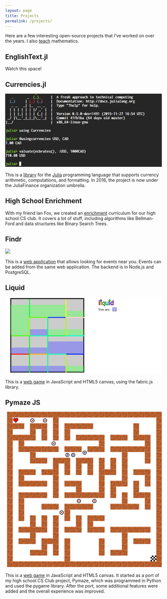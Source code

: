 ```yaml
---
layout: page
title: Projects
permalink: /projects/
---
```


Here are a few interesting open-source projects that I’ve worked on over the
years. I also [teach] mathematics.

## EnglishText.jl

Watch this space!

## Currencies.jl

![using Currencies; @usingcurrencies USD, CAD][currencies-img]

This is a [library][cjl] for the [Julia][julia] programming language that
supports currency arithmetic, computations, and formatting. In 2016, the
project is now under the JuliaFinance organization umbrella.

## High School Enrichment

With my friend Ian Fox, we created an [enrichment] curriculum for our high
school CS club. It covers a lot of stuff, including algorithms like
Bellman-Ford and data structures like Binary Search Trees.

## Findr

![][findr-img]

This is a [web application][findr] that allows looking for events near you.
Events can be added from the same web application. The backend is in Node.js
and PostgreSQL.

## Liquid

![a liquid game][liquid-img]

This is a [web game][liquid] in JavaScript and HTML5 canvas, using the
fabric.js library.

## Pymaze JS

![a pymaze js game][pymaze-img]

This is a [web game][pymaze] in JavaScript and HTML5 canvas. It started as a
port of my high school CS Club project, Pymaze, which was programmed in Python
and used the pygame library. After the port, some additional features were added
and the overall experience was improved.

[teach]: /teaching
[currencies-img]: /images/currencies.png
[cjl]: https://github.com/JuliaFinance/Currencies.jl
[julia]: http://julialang.org
[findr]: /findr-web
[findr-img]: /images/findr.png
[liquid]: /liquid
[liquid-img]: /images/liquid.png
[pymaze]: /pymaze-js
[pymaze-img]: /images/pymaze.png
[enrichment]: https://drive.google.com/drive/u/0/folders/0ByjX0nULhWbtUnpOeVJ0amNHbWM"
